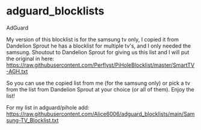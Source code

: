# adguard_blocklists
AdGuard

My version of this blocklist is for the samsung tv only, I copied it from Dandelion Sprout he has a blocklist for multiple tv's, and I only needed the samsung.
Shoutout to Dandelion Sprout for giving us this list and I will put the original in here: https://raw.githubusercontent.com/Perflyst/PiHoleBlocklist/master/SmartTV-AGH.txt

So you can use the copied list from me (for the samsung only) or pick a tv from the list from Dandelion Sprout at your choice (or all of them). Enjoy the list!

For my list in adguard/pihole add: https://raw.githubusercontent.com/Alice6006/adguard_blocklists/main/Samsung-TV_Blocklist.txt
